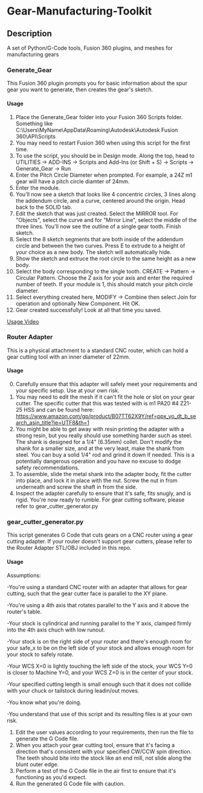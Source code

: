 # Gear-Manufacturing-Toolkit

## Description
A set of Python/G-Code tools, Fusion 360 plugins, and meshes for manufacturing gears

### Generate_Gear

This Fusion 360 plugin prompts you for basic information about the spur gear you want to generate, then creates the gear's sketch.

#### Usage

1. Place the Generate_Gear folder into your Fusion 360 Scripts folder. Something like C:\Users\MyName\AppData\Roaming\Autodesk\Autodesk Fusion 360\API\Scripts
2. You may need to restart Fusion 360 when using this script for the first time.
3. To use the script, you should be in Design mode. Along the top, head to UTILITIES -> ADD-INS -> Scripts and Add-Ins (or Shift + S) -> Scripts -> Generate_Gear -> Run
4. Enter the Pitch Circle Diameter when prompted. For example, a 24Z m1 gear will have a pitch circle diamter of 24mm.
5. Enter the module.
6. You'll now see a sketch that looks like 4 concentric circles, 3 lines along the addendum circle, and a curve, centered around the origin. Head back to the SOLID tab.
7. Edit the sketch that was just created. Select the MIRROR tool. For "Objects", select the curve and for "Mirror Line", select the middle of the three lines. You'll now see the outline of a single gear tooth. Finish sketch.
8. Select the 8 sketch segments that are both inside of the addendum circle and between the two curves. Press E to extrude to a height of your choice as a new body. The sketch will automatically hide.
9. Show the sketch and extruce the root circle to the same height as a new body.
10. Select the body corresponding to the single tooth. CREATE -> Pattern -> Circular Pattern. Choose the Z axis for your axis and enter the required number of teeth. If your module is 1, this should match your pitch circle diameter.
11. Select everything created here, MODIFY -> Combine then select Join for operation and optionally New Component. Hit OK.
12. Gear created successfully! Look at all that time you saved.

[Usage Video](./Generate_Gear_Usage.gif)

### Router Adapter

This is a physical attachment to a standard CNC router, which can hold a gear cutting tool with an inner diameter of 22mm. 

#### Usage

0. Carefully ensure that this adapter will safely meet your requirements and your specific setup. Use at your own risk.
1. You may need to edit the mesh if it can't fit the hole or slot on your gear cutter. The specific cutter that this was tested with is m1 PA20 #4 Z21-25 HSS and can be found here: https://www.amazon.com/gp/product/B07TT62X9Y/ref=ppx_yo_dt_b_search_asin_title?ie=UTF8&th=1
2. You might be able to get away with resin printing the adapter with a strong resin, but you really should use something harder such as steel. The shank is designed for a 1/4" (6.35mm) collet. Don't modify the shank for a smaller size, and at the very least, make the shank from steel. You can buy a solid 1/4" rod and grind it down if needed. This is a potentially dangerous operation and you have no excuse to dodge safety recommendations.
3. To assemble, slide the metal shank into the adapter body, fit the cutter into place, and lock it in place with the nut. Screw the nut in from underneath and screw the shaft in from the side.
4. Inspect the adapter carefully to ensure that it's safe, fits snugly, and is rigid. You're now ready to rumble. For gear cutting software, please refer to gear_cutter_generator.py


### gear_cutter_generator.py

This script generates G Code that cuts gears on a CNC router using a gear cutting adapter. If your router doesn't support gear cutters, please refer to the Router Adapter STL/OBJ included in this repo.

#### Usage

Assumptions:

-You're using a standard CNC router with an adapter that allows for gear cutting, such that the gear cutter face is parallel to the XY plane.

-You're using a 4th axis that rotates parallel to the Y axis and it above the router's table.

-Your stock is cylindrical and running parallel to the Y axis, clamped firmly into the 4th axis chuch with low runout.

-Your stock is on the right side of your router and there's enough room for your safe_x to be on the left side of your stock and allows enough room for your stock to safely rotate.

-Your WCS X=0 is lightly touching the left side of the stock, your WCS Y=0 is closer to Machine Y=0, and your WCS Z=0 is in the center of your stock.

-Your specified cutting length is small enough such that it does not collide with your chuck or tailstock during leadin/out moves.

-You know what you're doing.

-You understand that use of this script and its resulting files is at your own risk.

1. Edit the user values according to your requirements, then run the file to generate the G Code file.
2. When you attach your gear cutting tool, ensure that it's facing a direction that's consistent with your specified CW/CCW spin direction. The teeth should bite into the stock like an end mill, not slide along the blunt outer edge.
3. Perform a test of the G Code file in the air first to ensure that it's functioning as you'd expect.
4. Run the generated G Code file with caution.